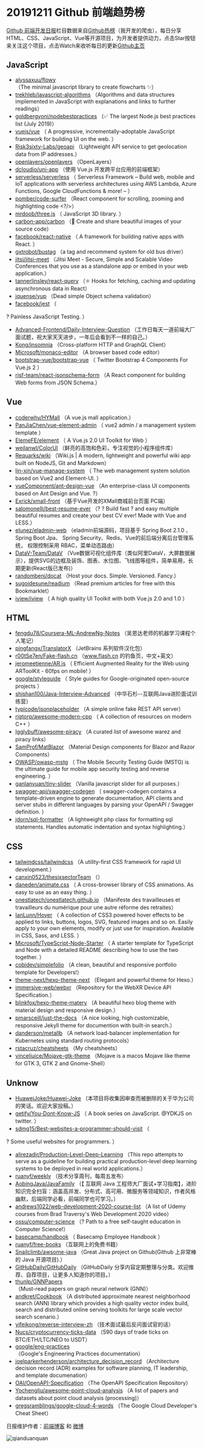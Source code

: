 # 20191211 Github 前端趋势榜

[Github 前端开发日报](https://qdkfweb.cn/c/news)栏目数据来自[Github热榜](https://github.qdkfweb.cn/)（我开发的爬虫），每日分享HTML、CSS、JavaScript、Vue等开源项目，为开发者提供动力，点击Star按钮来关注这个项目，点击Watch来收听每日的更新[Github主页](https://github.com/kujian/githubTrending)
## JavaScript

* [alyssaxuu/flowy](https://github.com/alyssaxuu/flowy) （The minimal javascript library to create flowcharts ✨）
* [trekhleb/javascript-algorithms](https://github.com/trekhleb/javascript-algorithms) （Algorithms and data structures implemented in JavaScript with explanations and links to further readings）
* [goldbergyoni/nodebestpractices](https://github.com/goldbergyoni/nodebestpractices) （✅ The largest Node.js best practices list (July 2019)）
* [vuejs/vue](https://github.com/vuejs/vue) （
        A progressive, incrementally-adoptable JavaScript framework for building UI on the web.
      ）
* [Risk3sixty-Labs/geoapi](https://github.com/Risk3sixty-Labs/geoapi) （Lightweight API service to get geolocation data from IP addresses.）
* [openlayers/openlayers](https://github.com/openlayers/openlayers) （OpenLayers）
* [dcloudio/uni-app](https://github.com/dcloudio/uni-app) （使用 Vue.js 开发跨平台应用的前端框架）
* [serverless/serverless](https://github.com/serverless/serverless) （
        Serverless Framework – Build web, mobile and IoT applications with serverless architectures using AWS Lambda, Azure Functions, Google CloudFunctions &amp; more! – 
      ）
* [pomber/code-surfer](https://github.com/pomber/code-surfer) （React component for scrolling, zooming and highlighting code &lt;?/&gt;）
* [mrdoob/three.js](https://github.com/mrdoob/three.js) （
        JavaScript 3D library.
      ）
* [carbon-app/carbon](https://github.com/carbon-app/carbon) （&#x1f3a8; Create and share beautiful images of your source code）
* [facebook/react-native](https://github.com/facebook/react) （
        A framework for building native apps with React.
      ）
* [gxtrobot/bustag](https://github.com/gxtrobot/bustag) （a tag and recommend system for old bus driver）
* [jitsi/jitsi-meet](https://github.com/jitsi/jitsi-meet) （Jitsi Meet - Secure, Simple and Scalable Video Conferences that you use as a standalone app or embed in your web application.）
* [tannerlinsley/react-query](https://github.com/tannerlinsley/react-query) （⚛️ Hooks for fetching, caching and updating asynchronous data in React）
* [jquense/yup](https://github.com/jquense/yup) （Dead simple Object schema validation）
* [facebook/jest](https://github.com/facebook/jest) （
        
? Painless JavaScript Testing.
      ）
* [Advanced-Frontend/Daily-Interview-Question](https://github.com/Advanced-Frontend/Daily-Interview-Question) （工作日每天一道前端大厂面试题，祝大家天天进步，一年后会看到不一样的自己。）
* [Kong/insomnia](https://github.com/Kong/insomnia) （Cross-platform HTTP and GraphQL Client）
* [Microsoft/monaco-editor](https://github.com/Microsoft/monaco-editor) （A browser based code editor）
* [bootstrap-vue/bootstrap-vue](https://github.com/bootstrap-vue/bootstrap-vue) （
        Twitter Bootstrap 4 Components For Vue.js 2
      ）
* [rjsf-team/react-jsonschema-form](https://github.com/rjsf-team/react-jsonschema-form) （A React component for building Web forms from JSON Schema.）

## Vue

* [coderwhy/HYMall](https://github.com/coderwhy/HYMall) （A vue.js mall application.）
* [PanJiaChen/vue-element-admin](https://github.com/PanJiaChen/vue-element-admin) （
        vue2 admin / a management system template
      ）
* [ElemeFE/element](https://github.com/ElemeFE/element) （
        A Vue.js 2.0 UI Toolkit for Web
      ）
* [weilanwl/ColorUI](https://github.com/weilanwl/ColorUI) （鲜亮的高饱和色彩，专注视觉的小程序组件库）
* [Requarks/wiki](https://github.com/Requarks/wiki) （Wiki.js | A modern, lightweight and powerful wiki app built on NodeJS, Git and Markdown）
* [lin-xin/vue-manage-system](https://github.com/lin-xin/vue-manage-system) （
        The web management system solution based on Vue2 and Element-UI.
      ）
* [vueComponent/ant-design-vue](https://github.com/vueComponent/ant-design-vue) （An enterprise-class UI components based on Ant Design and Vue. ?）
* [Exrick/xmall-front](https://github.com/Exrick/xmall-front) （基于Vue开发的XMall商城前台页面 PC端）
* [salomonelli/best-resume-ever](https://github.com/salomonelli/best-resume-ever) （? ? Build fast ? and easy multiple beautiful resumes and create your best CV ever! Made with Vue and LESS.）
* [elunez/eladmin-web](https://github.com/elunez/eladmin-web) （eladmin前端源码，项目基于 Spring Boot 2.1.0 、 Spring Boot Jpa、 Spring Security、Redis、Vue的前后端分离后台管理系统， 权限控制采用 RBAC，菜单动态路由）
* [DataV-Team/DataV](https://github.com/DataV-Team/DataV) （Vue数据可视化组件库（类似阿里DataV，大屏数据展示），提供SVG的边框及装饰、图表、水位图、飞线图等组件，简单易用，长期更新(React版已发布)）
* [randombenj/docat](https://github.com/randombenj/docat) （Host your docs. Simple. Versioned. Fancy.）
* [sugoidesune/readium](https://github.com/sugoidesune/readium) （Read premium articles for free with this Bookmarklet）
* [iview/iview](https://github.com/iview/iview) （
        A high quality UI Toolkit with both Vue.js 2.0 and 1.0
      ）

## HTML

* [fengdu78/Coursera-ML-AndrewNg-Notes](https://github.com/fengdu78/Coursera-ML-AndrewNg-Notes) （吴恩达老师的机器学习课程个人笔记）
* [pingfangx/TranslatorX](https://github.com/pingfangx/TranslatorX) （JetBrains 系列软件汉化包）
* [r00tSe7en/Fake-flash.cn](https://github.com/r00tSe7en/Fake-flash.cn) （www.flash.cn 的钓鱼页，中文+英文）
* [jeromeetienne/AR.js](https://github.com/jeromeetienne/AR.js) （
        Efficient Augmented Reality for the Web using ARToolKit - 60fps on mobile!
      ）
* [google/styleguide](https://github.com/google/styleguide) （
        Style guides for Google-originated open-source projects
      ）
* [shishan100/Java-Interview-Advanced](https://github.com/shishan100/Java-Interview-Advanced) （中华石杉--互联网Java进阶面试训练营）
* [typicode/jsonplaceholder](https://github.com/typicode/jsonplaceholder) （A simple online fake REST API server）
* [rigtorp/awesome-modern-cpp](https://github.com/rigtorp/awesome-modern-cpp) （
        A collection of resources on modern C++
      ）
* [Igglybuff/awesome-piracy](https://github.com/Igglybuff/awesome-piracy) （A curated list of awesome warez and piracy links）
* [SamProf/MatBlazor](https://github.com/SamProf/MatBlazor) （Material Design components for Blazor and Razor Components）
* [OWASP/owasp-mstg](https://github.com/OWASP/owasp-mstg) （
         The Mobile Security Testing Guide (MSTG) is the ultimate guide for mobile app security testing and reverse engineering.
      ）
* [ganlanyuan/tiny-slider](https://github.com/ganlanyuan/tiny-slider) （Vanilla javascript slider for all purposes.）
* [swagger-api/swagger-codegen](https://github.com/swagger-api/swagger-codegen) （
        swagger-codegen contains a template-driven engine to generate documentation, API clients and server stubs in different languages by parsing your OpenAPI / Swagger definition.
      ）
* [jdorn/sql-formatter](https://github.com/jdorn/sql-formatter) （A lightweight php class for formatting sql statements. Handles automatic indentation and syntax highlighting.）

## CSS

* [tailwindcss/tailwindcss](https://github.com/tailwindcss/tailwindcss) （A utility-first CSS framework for rapid UI development.）
* [canxin0523/thesixsectorTeam](https://github.com/canxin0523/thesixsectorTeam) （）
* [daneden/animate.css](https://github.com/daneden/animate.css) （
        A cross-browser library of CSS animations. As easy to use as an easy thing.
      ）
* [onestlatech/onestlatech.github.io](https://github.com/onestlatech/onestlatech.github.io) （Manifeste des travailleuses et travailleurs du numérique pour une autre réforme des retraites）
* [IanLunn/Hover](https://github.com/IanLunn/Hover) （
        A collection of CSS3 powered hover effects to be applied to links, buttons, logos, SVG, featured images and so on. Easily apply to your own elements, modify or just use for inspiration. Available in CSS, Sass, and LESS.
      ）
* [Microsoft/TypeScript-Node-Starter](https://github.com/Microsoft/TypeScript-Node-Starter) （
        A starter template for TypeScript and Node with a detailed README describing how to use the two together.
      ）
* [cobidev/simplefolio](https://github.com/cobidev/simplefolio) （A clean, beautiful and responsive portfolio template for Developers!）
* [theme-next/hexo-theme-next](https://github.com/theme-next/hexo-theme-next) （Elegant and powerful theme for Hexo.）
* [immersive-web/webxr](https://github.com/immersive-web/webxr) （Repository for the WebXR Device API Specification.）
* [blinkfox/hexo-theme-matery](https://github.com/blinkfox/hexo-theme-matery) （A beautiful hexo blog theme with material design and responsive design.）
* [pmarsceill/just-the-docs](https://github.com/pmarsceill/just-the-docs) （A nice looking, high customizable, responsive Jekyll theme for documention with built-in search.）
* [danderson/metallb](https://github.com/danderson/metallb) （A network load-balancer implementation for Kubernetes using standard routing protocols）
* [rstacruz/cheatsheets](https://github.com/rstacruz/cheatsheets) （My cheatsheets）
* [vinceliuice/Mojave-gtk-theme](https://github.com/vinceliuice/Mojave-gtk-theme) （Mojave is a macos Mojave like theme for GTK 3, GTK 2 and Gnome-Shell）

## Unknow

* [HuaweiJoke/Huawei-Joke](https://github.com/HuaweiJoke/Huawei-Joke) （本项目将收集因审查而被删除的关于华为公司的笑话。欢迎大家投稿。）
* [getify/You-Dont-Know-JS](https://github.com/getify/You-Dont-Know-JS) （
        A book series on JavaScript. @YDKJS on twitter.
      ）
* [sdmg15/Best-websites-a-programmer-should-visit](https://github.com/sdmg15/Best-websites-a-programmer-should-visit) （
        
? Some useful websites for programmers.
      ）
* [alirezadir/Production-Level-Deep-Learning](https://github.com/alirezadir/Production-Level-Deep-Learning) （This repo attempts to serve as a guideline for building practical production-level deep learning systems to be deployed in real world applications.）
* [ruanyf/weekly](https://github.com/ruanyf/weekly) （技术分享周刊，每周五发布）
* [AobingJava/JavaFamily](https://github.com/AobingJava/JavaFamily) （【 互联网 Java 工程师大厂面试+学习指南】，进阶知识完全扫盲：涵盖高并发、分布式、高可用、微服务等领域知识，作者风格幽默，后端同学必看，前端同学也可学习。）
* [andrews1022/web-development-2020-course-list](https://github.com/andrews1022/web-development-2020-course-list) （A list of Udemy courses from Brad Traversy's Web Development 2020 video）
* [ossu/computer-science](https://github.com/ossu/computer-science) （? Path to a free self-taught education in Computer Science!）
* [basecamp/handbook](https://github.com/basecamp/handbook) （
        Basecamp Employee Handbook
      ）
* [ruanyf/free-books](https://github.com/ruanyf/free-books) （互联网上的免费书籍）
* [Snailclimb/awsome-java](https://github.com/Snailclimb/awsome-java) （Great Java project on Github(Github 上非常棒的 Java 开源项目).）
* [GitHubDaily/GitHubDaily](https://github.com/GitHubDaily/GitHubDaily) （GitHubDaily 分享内容定期整理与分类。欢迎推荐、自荐项目，让更多人知道你的项目。）
* [thunlp/GNNPapers](https://github.com/thunlp/GNNPapers) （Must-read papers on graph neural network (GNN)）
* [andkret/Cookbook](https://github.com/andkret/Cookbook) （A distributed approximate nearest neighborhood search (ANN) library which provides a high quality vector index build, search and distributed online serving toolkits for large scale vector search scenario.）
* [yifeikong/reverse-interview-zh](https://github.com/yifeikong/reverse-interview-zh) （技术面试最后反问面试官的话）
* [Nucs/cryptocurrency-ticks-data](https://github.com/Nucs/cryptocurrency-ticks-data) （590 days of trade ticks on BTC/ETH/LTC/NEO to USDT）
* [google/eng-practices](https://github.com/google/eng-practices) （Google's Engineering Practices documentation）
* [joelparkerhenderson/architecture_decision_record](https://github.com/joelparkerhenderson/architecture_decision_record) （Architecture decision record (ADR) examples for software planning, IT leadership, and template documenation）
* [OAI/OpenAPI-Specification](https://github.com/OAI/OpenAPI-Specification) （The OpenAPI Specification Repository）
* [Yochengliu/awesome-point-cloud-analysis](https://github.com/Yochengliu/awesome-point-cloud-analysis) （A list of papers and datasets about point cloud analysis (processing)）
* [gregsramblings/google-cloud-4-words](https://github.com/gregsramblings/google-cloud-4-words) （The Google Cloud Developer's Cheat Sheet）


日报维护作者：[前端博客](https://qdkfweb.cn/) 和 [微博](https://qdkfweb.cn/go/weibo)

![qianduanquan](https://user-images.githubusercontent.com/3055447/38468989-651132ac-3b80-11e8-8e6b-15122322a9d7.png)
